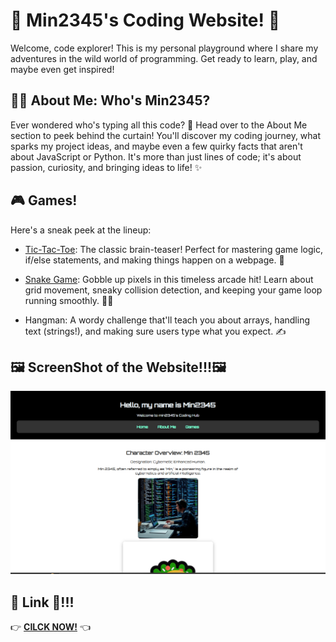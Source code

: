 


# 🌟 Min2345's Coding Website! 🚀
Welcome, code explorer! This is my personal playground where I share my adventures in the wild world of programming. Get ready to learn, play, and maybe even get inspired!

## 🙋‍♀️ About Me: Who's Min2345?
Ever wondered who's typing all this code? 🤔 Head over to the About Me section to peek behind the curtain! You'll discover my coding journey, what sparks my project ideas, and maybe even a few quirky facts that aren't about JavaScript or Python. It's more than just lines of code; it's about passion, curiosity, and bringing ideas to life! ✨

## 🎮 Games!
Here's a sneak peek at the lineup:

- [Tic-Tac-Toe](https://min23456.github.io/Tic-Tac-Toe/): The classic brain-teaser! Perfect for mastering game logic, if/else statements, and making things happen on a webpage. 🎯

- [Snake Game](https://min23456.github.io/Snake-Game-V2/): Gobble up pixels in this timeless arcade hit! Learn about grid movement, sneaky collision detection, and keeping your game loop running smoothly. 🐍🍎

- Hangman: A wordy challenge that'll teach you about arrays, handling text (strings!), and making sure users type what you expect. ✍️



## 🖼️ ScreenShot of the Website!!!🖼️


<img src="/WebsiteSS.PNG" alt="Website Screenshot" width="1000"/>



## 🔗 Link 🔗!!!

 👉 [**CILCK NOW!**](https://min23456.github.io/Website/index.html) 👈





